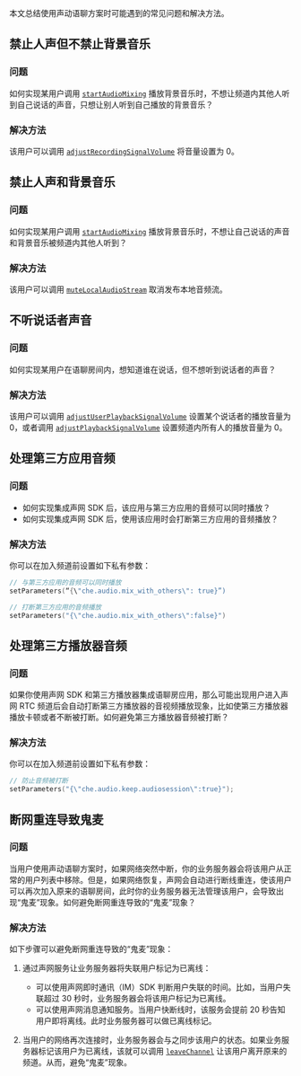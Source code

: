 本文总结使用声动语聊方案时可能遇到的常见问题和解决方法。

## 禁止人声但不禁止背景音乐

### 问题

如何实现某用户调用 [`startAudioMixing`](https://docportal.shengwang.cn/cn/live-streaming-premium-4.x/API%20Reference/java_ng/API/toc_audio_process.html#api_irtcengine_startaudiomixing) 播放背景音乐时，不想让频道内其他人听到自己说话的声音，只想让别人听到自己播放的背景音乐？

### 解决方法

该用户可以调用 [`adjustRecordingSignalVolume`](https://docportal.shengwang.cn/cn/live-streaming-premium-4.x/API%20Reference/java_ng/API/toc_audio_process.html#api_irtcengine_adjustrecordingsignalvolume) 将音量设置为 0。

## 禁止人声和背景音乐

### 问题

如何实现某用户调用 [`startAudioMixing`](https://docportal.shengwang.cn/cn/live-streaming-premium-4.x/API%20Reference/java_ng/API/toc_audio_process.html#api_irtcengine_startaudiomixing) 播放背景音乐时，不想让自己说话的声音和背景音乐被频道内其他人听到？

### 解决方法

该用户可以调用 [`muteLocalAudioStream`](https://docportal.shengwang.cn/cn/live-streaming-premium-4.x/API%20Reference/java_ng/API/toc_stream_management.html#api_irtcengine_mutelocalaudiostream) 取消发布本地音频流。

## 不听说话者声音

### 问题

如何实现某用户在语聊房间内，想知道谁在说话，但不想听到说话者的声音？

### 解决方法

该用户可以调用 [`adjustUserPlaybackSignalVolume`](https://docportal.shengwang.cn/cn/live-streaming-premium-4.x/API%20Reference/java_ng/API/toc_audio_process.html#api_irtcengine_adjustuserplaybacksignalvolume) 设置某个说话者的播放音量为 0，或者调用 [`adjustPlaybackSignalVolume`](https://docportal.shengwang.cn/cn/live-streaming-premium-4.x/API%20Reference/java_ng/API/toc_audio_process.html#api_irtcengine_adjustplaybacksignalvolume) 设置频道内所有人的播放音量为 0。


## 处理第三方应用音频

### 问题

- 如何实现集成声网 SDK 后，该应用与第三方应用的音频可以同时播放？
- 如何实现集成声网 SDK 后，使用该应用时会打断第三方应用的音频播放？

### 解决方法

你可以在加入频道前设置如下私有参数：

```cpp
// 与第三方应用的音频可以同时播放
setParameters(“{\"che.audio.mix_with_others\": true}”)
```

```cpp
// 打断第三方应用的音频播放
setParameters("{\"che.audio.mix_with_others\":false}")
```

## 处理第三方播放器音频

### 问题

如果你使用声网 SDK 和第三方播放器集成语聊房应用，那么可能出现用户进入声网 RTC 频道后会自动打断第三方播放器的音视频播放现象，比如使第三方播放器播放卡顿或者不断被打断。如何避免第三方播放器音频被打断？

### 解决方法

你可以在加入频道前设置如下私有参数：

```cpp
// 防止音频被打断
setParameters("{\"che.audio.keep.audiosession\":true}");
```

## 断网重连导致鬼麦

### 问题

当用户使用声动语聊方案时，如果网络突然中断，你的业务服务器会将该用户从正常的用户列表中移除。但是，如果网络恢复，声网会自动进行断线重连，使该用户可以再次加入原来的语聊房间，此时你的业务服务器无法管理该用户，会导致出现“鬼麦”现象。如何避免断网重连导致的“鬼麦”现象？

### 解决方法

如下步骤可以避免断网重连导致的“鬼麦”现象：

1. 通过声网服务让业务服务器将失联用户标记为已离线：
    - 可以使用声网即时通讯（IM）SDK 判断用户失联的时间。比如，当用户失联超过 30 秒时，业务服务器会将该用户标记为已离线。
    - 可以使用声网消息通知服务。当用户快断线时，该服务会提前 20 秒告知用户即将离线。此时业务服务器可以做已离线标记。

2. 当用户的网络再次连接时，业务服务器会与之同步该用户的状态。如果业务服务器标记该用户为已离线，该就可以调用 [`leaveChannel`](https://docportal.shengwang.cn/cn/live-streaming-premium-4.x/API%20Reference/java_ng/API/toc_core_method.html#api_irtcengine_leavechannel) 让该用户离开原来的频道。从而，避免“鬼麦”现象。